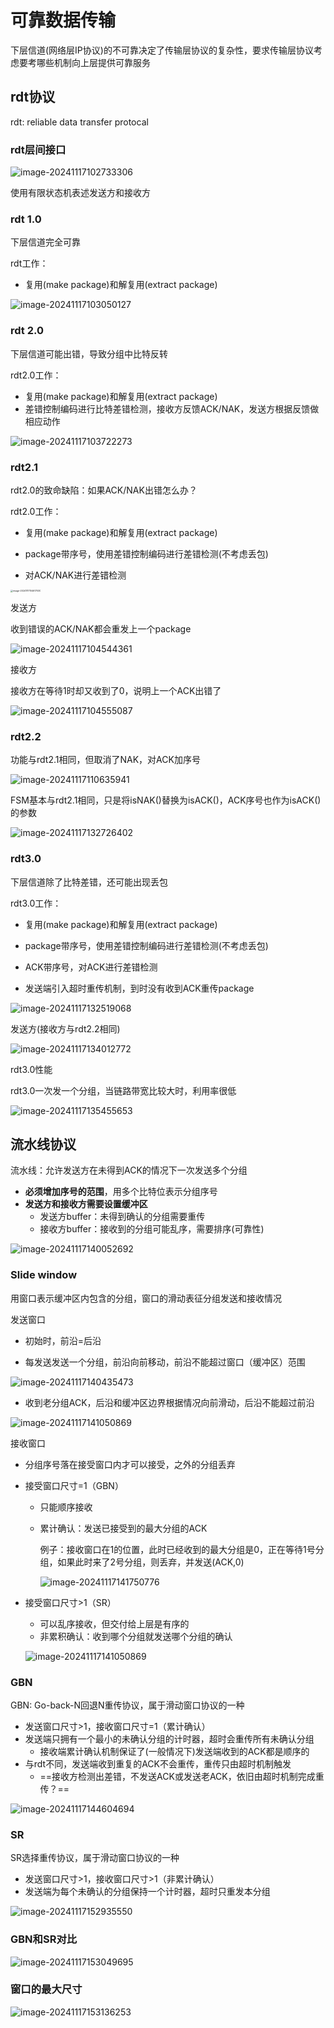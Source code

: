 # 可靠数据传输

下层信道(网络层IP协议)的不可靠决定了传输层协议的复杂性，要求传输层协议考虑要考哪些机制向上层提供可靠服务



## rdt协议

rdt: reliable data transfer protocal

### rdt层间接口

![image-20241117102733306](images/image-20241117102733306.png)

使用有限状态机表述发送方和接收方

### rdt 1.0

下层信道完全可靠

rdt工作：

- 复用(make package)和解复用(extract package)

![image-20241117103050127](images/image-20241117103050127.png)

### rdt 2.0

下层信道可能出错，导致分组中比特反转

rdt2.0工作：

- 复用(make package)和解复用(extract package)
- 差错控制编码进行比特差错检测，接收方反馈ACK/NAK，发送方根据反馈做相应动作

![image-20241117103722273](images/image-20241117103722273.png)

### rdt2.1

rdt2.0的致命缺陷：如果ACK/NAK出错怎么办？

rdt2.0工作：

- 复用(make package)和解复用(extract package)

- package带序号，使用差错控制编码进行差错检测(不考虑丢包)

- 对ACK/NAK进行差错检测

  

<img src="images/image-20241117104617030.png" alt="image-20241117104617030" style="zoom: 25%;" />

发送方

收到错误的ACK/NAK都会重发上一个package

![image-20241117104544361](images/image-20241117104544361.png)

接收方

接收方在等待1时却又收到了0，说明上一个ACK出错了

![image-20241117104555087](images/image-20241117104555087.png)

### rdt2.2

功能与rdt2.1相同，但取消了NAK，对ACK加序号

![image-20241117110635941](image-20241117110635941.png)

FSM基本与rdt2.1相同，只是将isNAK()替换为isACK()，ACK序号也作为isACK()的参数

![image-20241117132726402](/image-20241117132726402.png)

### rdt3.0

下层信道除了比特差错，还可能出现丢包

rdt3.0工作：

- 复用(make package)和解复用(extract package)

- package带序号，使用差错控制编码进行差错检测(不考虑丢包)

- ACK带序号，对ACK进行差错检测

- 发送端引入超时重传机制，到时没有收到ACK重传package

![image-20241117132519068](/images/image-20241117132519068.png)

发送方(接收方与rdt2.2相同)

![image-20241117134012772](images/image-20241117134012772.png)

rdt3.0性能

rdt3.0一次发一个分组，当链路带宽比较大时，利用率很低

![image-20241117135455653](images/image-20241117135455653.png)



## 流水线协议

流水线：允许发送方在未得到ACK的情况下一次发送多个分组

- **必须增加序号的范围**，用多个比特位表示分组序号
- **发送方和接收方需要设置缓冲区**
  - 发送方buffer：未得到确认的分组需要重传
  - 接收方buffer：接收到的分组可能乱序，需要排序(可靠性)

![image-20241117140052692](images/image-20241117140052692.png)

### Slide window

用窗口表示缓冲区内包含的分组，窗口的滑动表征分组发送和接收情况

发送窗口

- 初始时，前沿=后沿

- 每发送发送一个分组，前沿向前移动，前沿不能超过窗口（缓冲区）范围

![image-20241117140435473](images/image-20241117140435473.png)

- 收到老分组ACK，后沿和缓冲区边界根据情况向前滑动，后沿不能超过前沿

![image-20241117141050869](images/image-20241117141050869.png)



接收窗口

- 分组序号落在接受窗口内才可以接受，之外的分组丢弃

- 接受窗口尺寸=1（GBN）

  - 只能顺序接收

  - 累计确认：发送已接受到的最大分组的ACK

    例子：接收窗口在1的位置，此时已经收到的最大分组是0，正在等待1号分组，如果此时来了2号分组，则丢弃，并发送(ACK,0)

    ![image-20241117141750776](images/image-20241117141750776.png)

- 接受窗口尺寸>1（SR）

  - 可以乱序接收，但交付给上层是有序的
  - 非累积确认：收到哪个分组就发送哪个分组的确认

  ![image-20241117141050869](images/image-20241117141050869.png)

### GBN

GBN: Go-back-N回退N重传协议，属于滑动窗口协议的一种

- 发送窗口尺寸>1，接收窗口尺寸=1（累计确认）
- 发送端只拥有一个最小的未确认分组的计时器，超时会重传所有未确认分组
  - 接收端累计确认机制保证了(一般情况下)发送端收到的ACK都是顺序的
- 与rdt不同，发送端收到重复的ACK不会重传，重传只由超时机制触发
  - ==接收方检测出差错，不发送ACK或发送老ACK，依旧由超时机制完成重传？==

![image-20241117144604694](images/image-20241117144604694.png)

### SR

SR选择重传协议，属于滑动窗口协议的一种

- 发送窗口尺寸>1，接收窗口尺寸>1（非累计确认）
- 发送端为每个未确认的分组保持一个计时器，超时只重发本分组

![image-20241117152935550](images/image-20241117152935550.png)

### GBN和SR对比

![image-20241117153049695](images/image-20241117153049695.png)

### 窗口的最大尺寸

![image-20241117153136253](images/image-20241117153136253.png)
